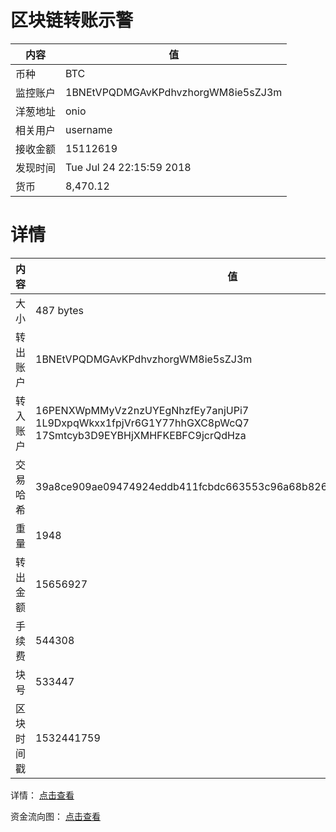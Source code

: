﻿# 区块链转账示警
|内容|值|
| ----- | ---- |
| 币种 | BTC |
|监控账户 | 1BNEtVPQDMGAvKPdhvzhorgWM8ie5sZJ3m |
 |洋葱地址 | onio | 
 |相关用户 | username | 
|接收金额 | 15112619 |
|发现时间 |Tue Jul 24 22:15:59 2018|
|货币 |8,470.12 |


# 详情
|内容|值|
| ---  |  ----- |
|大小   | 487 bytes |
|转出账户 |  1BNEtVPQDMGAvKPdhvzhorgWM8ie5sZJ3m<br/>  |
|转入账户 |  16PENXWpMMyVz2nzUYEgNhzfEy7anjUPi7<br/>  1L9DxpqWkxx1fpjVr6G1Y77hhGXC8pWcQ7<br/>  17Smtcyb3D9EYBHjXMHFKEBFC9jcrQdHza<br/>  |
|交易哈希 | 39a8ce909ae09474924eddb411fcbdc663553c96a68b8264ee82af1cc56bd49a |
|重量 | 1948 |
|转出金额 | 15656927 |
|手续费 | 544308 |
|块号 |533447|
|区块时间戳 | 1532441759 |


详情： [点击查看]( https://blockchain.info/tx/39a8ce909ae09474924eddb411fcbdc663553c96a68b8264ee82af1cc56bd49a)

资金流向图： [点击查看](https://blockchain.info/tree/362374996)